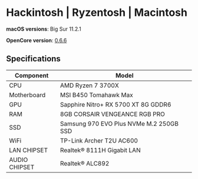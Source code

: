 # Hackintosh | Ryzentosh | Macintosh
**macOS versions**: Big Sur 11.2.1

**OpenCore version**: [0.6.6](https://github.com/acidanthera/OpenCorePkg/releases)

## Specifications
| **Component** | **Model** |
| ------------- | --------- |
| CPU | AMD Ryzen 7 3700X |
| Motherboard | MSI B450 Tomahawk Max |
| GPU | Sapphire Nitro+ RX 5700 XT 8G GDDR6 |
| RAM | 8GB CORSAIR VENGEANCE RGB PRO |
| SSD | Samsung 970 EVO Plus NVMe M.2 250GB SSD |
| WiFi | TP-Link Archer T2U AC600 |
| LAN CHIPSET | Realtek® 8111H Gigabit LAN |
| AUDIO CHIPSET | Realtek® ALC892 |
